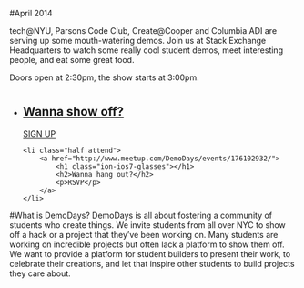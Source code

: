 
#April 2014

tech@NYU, Parsons Code Club, Create@Cooper and Columbia ADI are serving up some mouth-watering demos. Join us at Stack Exchange Headquarters to watch some really cool student demos, meet interesting people, and eat some great food.

Doors open at 2:30pm, the show starts at 3:00pm.

<ul class="grid">	
	<li class="half demo">
		<a href="https://docs.google.com/forms/d/1ricnx8Kdt41su_g1F3Lq4Fw4B489AdQCynAMI7YbZGM/viewform">
			<h1 class="ion-ios7-lightbulb"></h1>
			<h2>Wanna show off?</h2>
			<p>SIGN UP</p>
		</a>
	</li>
	
	<li class="half attend">
		<a href="http://www.meetup.com/DemoDays/events/176102932/">
			<h1 class="ion-ios7-glasses"></h1>
			<h2>Wanna hang out?</h2>
			<p>RSVP</p>
		</a>
	</li>
</ul>

#What is DemoDays?
DemoDays is all about fostering a community of students who create things. We invite students from all over NYC to show off a hack or a project that they’ve been working on. Many students are working on incredible projects but often lack a platform to show them off. We want to provide a platform for student builders to present their work, to celebrate their creations, and let that inspire other students to build projects they care about.
